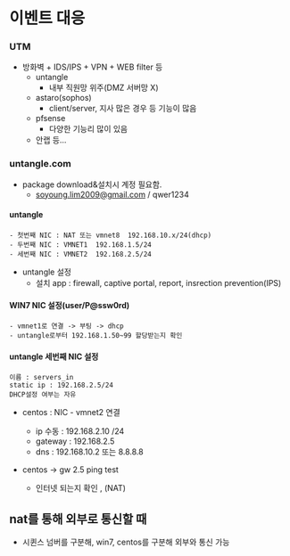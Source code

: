 # 이벤트 대응

### UTM
* 방화벽 + IDS/IPS + VPN + WEB filter 등
    - untangle
        + 내부 직원망 위주(DMZ 서버망 X)
    - astaro(sophos)
        + client/server, 지사 많은 경우 등 기능이 많음
    - pfsense
        + 다양한 기능리 많이 있음
    - 안랩 등...

### untangle.com
* package download&설치시 계정 필요함.
    - soyoung.lim2009@gmail.com / qwer1234

#### untangle
    - 첫번째 NIC : NAT 또는 vmnet8  192.168.10.x/24(dhcp)
    - 두번째 NIC : VMNET1  192.168.1.5/24
    - 세번째 NIC : VMNET2  192.168.2.5/24

* untangle 설정
    - 설치 app : firewall, captive portal, report, insrection prevention(IPS)

#### WIN7 NIC 설정(user/P@ssw0rd)
    - vmnet1로 연결 -> 부팅 -> dhcp 
    - untangle로부터 192.168.1.50~99 할당받는지 확인


#### untangle 세번째 NIC 설정
	이름 : servers_in
	static ip : 192.168.2.5/24
	DHCP설정 여부는 자유

* centos : NIC - vmnet2 연결
	- ip 수동 : 192.168.2.10 /24
	- gateway : 192.168.2.5
	- dns : 192.168.10.2 또는 8.8.8.8

* centos -> gw 2.5 ping test
	- 인터넷 되는지 확인 , (NAT)

## nat를 통해 외부로 통신할 때
* 시퀸스 넘버를 구분해, win7, centos를 구분해 외부와 통신 가능